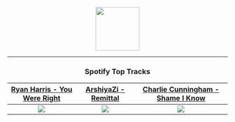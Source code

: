 <p align="center">
  <a href="https://www.tobiasmichael.de">
    <img src="https://tobiasmichael.de/assets/logo.gif" width="100" height="100"/>
  </a>
</p>

---

<h3 align="center">Spotify Top Tracks</h3>

[Ryan Harris - You Were Right](https://open.spotify.com/track/6ZDbbE1kqpKpunBCkeJgCk)|[ArshiyaZi - Remittal](https://open.spotify.com/track/08y47AO5XuKWbMCsi43QSI)|[Charlie Cunningham - Shame I Know](https://open.spotify.com/track/6ywjwTmR20q5pm7G7g173b)
:---:|:----:|:----:
<img src="https://i.scdn.co/image/ab67616d00001e02ed6adf11fba1b9e885b56ecc"/>|<img src="https://i.scdn.co/image/ab67616d00001e029ab7a949f5b734c20520ca63"/>|<img src="https://i.scdn.co/image/ab67616d00001e0241b492fb3de74a1d2450fed1"/>
